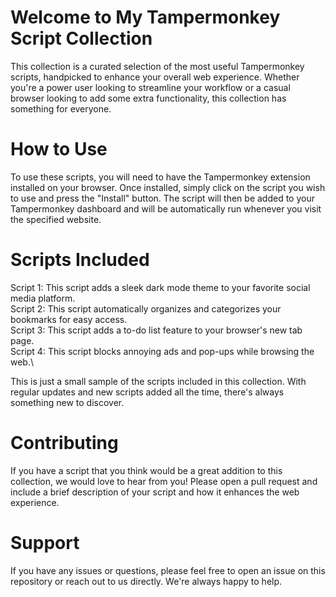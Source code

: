 # Welcome to My Tampermonkey Script Collection
This collection is a curated selection of the most useful Tampermonkey scripts, handpicked to enhance your overall web experience. Whether you're a power user looking to streamline your workflow or a casual browser looking to add some extra functionality, this collection has something for everyone.

# How to Use
To use these scripts, you will need to have the Tampermonkey extension installed on your browser. Once installed, simply click on the script you wish to use and press the "Install" button. The script will then be added to your Tampermonkey dashboard and will be automatically run whenever you visit the specified website.

# Scripts Included
Script 1: This script adds a sleek dark mode theme to your favorite social media platform.\
Script 2: This script automatically organizes and categorizes your bookmarks for easy access.\
Script 3: This script adds a to-do list feature to your browser's new tab page.\
Script 4: This script blocks annoying ads and pop-ups while browsing the web.\

This is just a small sample of the scripts included in this collection. With regular updates and new scripts added all the time, there's always something new to discover.

# Contributing
If you have a script that you think would be a great addition to this collection, we would love to hear from you! Please open a pull request and include a brief description of your script and how it enhances the web experience.

# Support
If you have any issues or questions, please feel free to open an issue on this repository or reach out to us directly. We're always happy to help.
